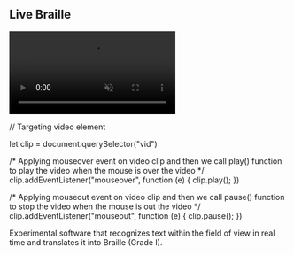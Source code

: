 ## Live Braille

<!-- <img class="aspect-video object-cover rounded-lg hover:scale-102 transition-all duration-500 ease-in-out transform" src="/assets/MainPhoto_LiveBraille.png"> -->
<video autoplay="autoplay" muted loop class="aspect-video object-cover rounded-lg hover:scale-102 transition-all duration-500 ease-in-out transform" id="vid">
  <source src="/assets/MainVideo_LiveBraille.mp4" type="video/mp4" />
</video>

<component :is="'script'">

  // Targeting video element 
  <!-- let clip = document.querySelector(".vid") -->
  let clip = document.querySelector("vid")

  /* Applying mouseover event on video clip 
  and then we call play() function to play 
  the video when the mouse is over the video */
  clip.addEventListener("mouseover", function (e) {
    clip.play();
  })

  /* Applying mouseout event on video clip 
  and then we call pause() function to stop 
  the video when the mouse is out the video */
  clip.addEventListener("mouseout", function (e) {
    clip.pause();
  })
</component>

Experimental software that recognizes text within the field of view in real time and translates it into Braille (Grade I).